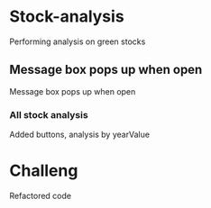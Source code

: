 # Stock-analysis
Performing analysis on green stocks
## Message box pops up when open
Message box pops up when open
### All stock analysis
Added buttons, analysis by yearValue
# Challeng
Refactored code
